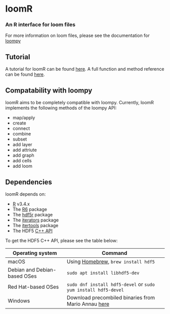 <!--
[![CRAN Version](https://www.r-pkg.org/badges/version/loomR)](https://cran.r-project.org/package=loomR)
[![CRAN Downloads](https://cranlogs.r-pkg.org/badges/loomR)](https://cran.r-project.org/package=loomR)
-->

# loomR

### An R interface for loom files

For more information on loom files, please see the documentation for [loompy](https://github.com/linnarsson-lab/loompy)

## Tutorial

A tutorial for loomR can be found [here](http://satijalab.org/loomR/loomR_tutorial.html). A full function and method reference can be found [here](http://satijalab.org/loomR/loomR.pdf).

## Compatability with loompy

loomR aims to be completely compatible with loompy. Currently, loomR implements the following methods of the loompy API:
 - map/apply
 - create
 - connect
 - combine
 - subset
 - add layer
 - add attriute
 - add graph
 - add cells
 - add loom

## Dependencies

loomR depends on:
 - [R](https://cran.r-project.org/) v3.4.x
 - The [R6](https://cran.r-project.org/package=R6) package
 - The [hdf5r](https://cran.r-project.org/package=hdf5r) package
 - The [iterators](https://cran.r-project.org/package=iterators) package
 - The [itertools](https://cran.r-project.org/package=itertools) package
 - The HDF5 [C++ API](https://support.hdfgroup.org/HDF5/release/obtainsrc.html)

To get the HDF5 C++ API, please see the table below:

| Operating system | Command |
| ---------------- | ------- |
| macOS | Using [Homebrew](https://brew.sh/), `brew install hdf5` |
| Debian and Debian-based OSes | `sudo apt install libhdf5-dev` |
| Red Hat-based OSes | `sudo dnf install hdf5-devel` or `sudo yum install hdf5-devel` |
| Windows | Download precombiled binaries from Mario Annau [here](https://github.com/mannau/h5-libwin) |
